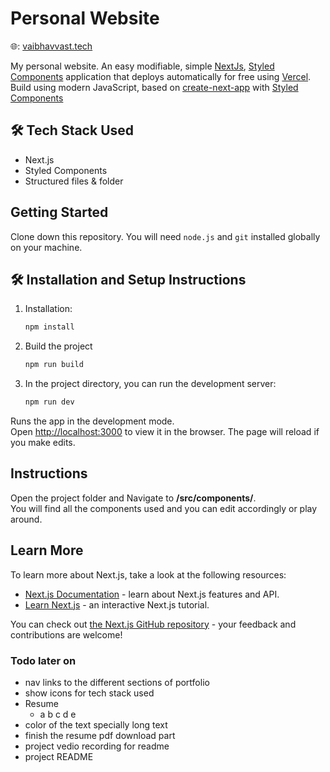 # Personal Website

🌐: [vaibhavvast.tech](www.vaibhavvast.tech)

My personal website. An easy modifiable, simple [NextJs](https://nextjs.org/), [Styled Components](https://styled-components.com/) application that deploys automatically for free using [Vercel](https://vercel.com/).
<br />
Build using modern JavaScript, based on [create-next-app](https://nextjs.org/docs/api-reference/create-next-app) with [Styled Components](https://styled-components.com/)

## 🛠 Tech Stack Used

- Next.js
- Styled Components
- Structured files & folder

## Getting Started

Clone down this repository. You will need `node.js` and `git` installed globally on your machine.

## 🛠 Installation and Setup Instructions

1. Installation:

   ```bash
   npm install
   ```

2. Build the project
   ```bash
   npm run build
   ```
3. In the project directory, you can run the development server:
   ```bash
   npm run dev
   ```

Runs the app in the development mode.\
Open [http://localhost:3000](http://localhost:3000) to view it in the browser.
The page will reload if you make edits.

## Instructions

Open the project folder and Navigate to **/src/components/**.
<br />
You will find all the components used and you can edit accordingly or play around.

## Learn More

To learn more about Next.js, take a look at the following resources:

- [Next.js Documentation](https://nextjs.org/docs) - learn about Next.js features and API.
- [Learn Next.js](https://nextjs.org/learn) - an interactive Next.js tutorial.

You can check out [the Next.js GitHub repository](https://github.com/vercel/next.js/) - your feedback and contributions are welcome!

### Todo later on

- nav links to the different sections of portfolio
- show icons for tech stack used
- Resume
  - a b c d e
- color of the text specially long text
- finish the resume pdf download part
- project vedio recording for readme
- project README

